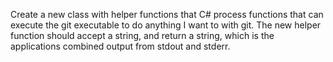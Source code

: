 Create a new class with helper functions that C# process functions that can execute the git executable to do anything I want to with git. The new helper function should accept a string, and return a string, which is the applications combined output from stdout and stderr. 

